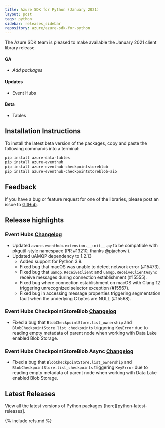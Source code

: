 ```yaml
---
title: Azure SDK for Python (January 2021)
layout: post
tags: python
sidebar: releases_sidebar
repository: azure/azure-sdk-for-python
---
```


The Azure SDK team is pleased to make available the January 2021 client library release.

#### GA

- _Add packages_

#### Updates

- Event Hubs

#### Beta

- Tables

## Installation Instructions

To install the latest beta version of the packages, copy and paste the following commands into a terminal:

```bash
pip install azure-data-tables
pip install azure-eventhub
pip install azure-eventhub-checkpointstoreblob
pip install azure-eventhub-checkpointstoreblob-aio
```

## Feedback

If you have a bug or feature request for one of the libraries, please post an issue to [GitHub](https://github.com/azure/azure-sdk-for-python/issues).

## Release highlights

### Event Hubs [Changelog](https://github.com/Azure/azure-sdk-for-python/blob/master/sdk/eventhub/azure-eventhub/CHANGELOG.md#521-2021-01-11)
- Updated `azure.eventhub.extension.__init__.py` to be compatible with pkgutil-style namespace (PR #13210, thanks @pjachowi).
- Updated uAMQP dependency to 1.2.13
  - Added support for Python 3.9.
  - Fixed bug that macOS was unable to detect network error (#15473).
  - Fixed bug that `uamqp.ReceiveClient` and `uamqp.ReceiveClientAsync` receive messages during connection establishment (#15555).
  - Fixed bug where connection establishment on macOS with Clang 12 triggering unrecognized selector exception (#15567).
  - Fixed bug in accessing message properties triggering segmentation fault when the underlying C bytes are NULL (#15568).

### Event Hubs CheckpointStoreBlob [Changelog](https://github.com/Azure/azure-sdk-for-python/blob/master/sdk/eventhub/azure-eventhub-checkpointstoreblob-aio/CHANGELOG.md#112-2021-01-11)

- Fixed a bug that `BlobCheckpointStore.list_ownership` and `BlobCheckpointStore.list_checkpoints` triggering `KeyError` due to reading empty metadata of parent node when working with Data Lake enabled Blob Storage.

### Event Hubs CheckpointStoreBlob Async [Changelog](https://github.com/Azure/azure-sdk-for-python/blob/master/sdk/eventhub/azure-eventhub-checkpointstoreblob-aio/CHANGELOG.md#112-2021-01-11)

- Fixed a bug that `BlobCheckpointStore.list_ownership` and `BlobCheckpointStore.list_checkpoints` triggering `KeyError` due to reading empty metadata of parent node when working with Data Lake enabled Blob Storage.

## Latest Releases

View all the latest versions of Python packages [here][python-latest-releases].

{% include refs.md %}

